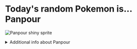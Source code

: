 # Today's random Pokemon is... Panpour

![Panpour shiny sprite](https://raw.githubusercontent.com/PokeAPI/sprites/master/sprites/pokemon/shiny/515.png)

<details>
<summary>Additional info about Panpour</summary>

| srpite type | image |
|------|------|
| back_default | ![Panpour back_default sprite](https://raw.githubusercontent.com/PokeAPI/sprites/master/sprites/pokemon/back/515.png) |
| back_shiny | ![Panpour back_shiny sprite](https://raw.githubusercontent.com/PokeAPI/sprites/master/sprites/pokemon/back/shiny/515.png) |
| front_default | ![Panpour front_default sprite](https://raw.githubusercontent.com/PokeAPI/sprites/master/sprites/pokemon/515.png) | </details>